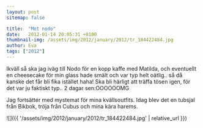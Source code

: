 ```yaml
---
layout: post
sitemap: false

title:  "Mot nodo"
date:   2012-01-14 20:05:31 +0100
thumbnail-img: /assets/img/2012/january/2012/tr_184422484.jpg
author: Eva
tags: ["2012"]
---
```


Ikväll så ska jag iväg till Nodo för en kopp kaffe med Matilda, och eventuellt en cheesecake för min glass hade smält och var typ helt oätlig.. så då kanske det får bli fika istället haha! Ska bli härligt att träffa tösen igen, för det var ju faktiskt typ.. 2 dagar sen:OOOOOOMG









Jag fortsätter med mystemat för mina kvällsoutfits. Idag blev det en tubsjal från Bikbok, tröja från Cubus och mina kära harems.

![]({{ '/assets/img/2012/january/2012/tr_184422484.jpg'  | relative_url }})

